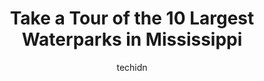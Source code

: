 ---
layout: ampstory
image: https://i0.wp.com/paketmu.com/wp-content/uploads/2023/06/shiloh-splash-park-0-in-mississippi-1686370565.jpeg?resize=640,853
author: techidn
featured: false
description: Explore the diverse Waterpark scene in Mississippi, home to an incredible selection of 10 establishments catering to every taste. Whether youre in search of iconic favorites or undiscovered
title: Take a Tour of the 10 Largest Waterparks in Mississippi
cover:
   title: Take a Tour of the 10 Largest Waterparks in Mississippi
   subtitle: RICKPATE
   background: https://paketmu.com/wp-content/uploads/2023/06/shiloh-splash-park-0-in-mississippi-1686370565.jpeg

pages: 
 - layout: thirds
   top: <h1>#1 Gulf Islands Waterpark</h1>
   bottom: "<p>Took a group of 136  Louisiana middle schoolers for an end of the year trip. From booking to the day of, we had an amazing experience. Mrs. Terri was great at getting us </p>"
   background: https://paketmu.com/wp-content/uploads/2023/06/shiloh-splash-park-1-in-mississippi-1686370566.jpeg
   backgroundblur: true
 - layout: thirds
   top: <h1>#2 Geyser Falls Water Theme Park</h1>
   bottom: "<p>Wasnt the best water park!  Lines were long and they only had 4 sets of big slides.  Expected it to be bigger   Lazy river was nice if you could get a tube.  They let </p>"
   background: https://paketmu.com/wp-content/uploads/2023/06/shiloh-splash-park-2-in-mississippi-1686370566.jpeg
   cta:
      link: https://paketmu.com/take-a-tour-of-the-10-largest-waterparks-in-mississippi/
      text: Take a Tour of the 10 Largest Waterparks in Mississippi
 - layout: thirds
   top: <h1>#3 Flint Creek Water Park</h1>
   bottom: "<p>My first time here.  Just did primitive camping with several groups.  The group I was with does this every year.  Got a site next to the beach.  We brought all our gear b</p>"
   background: https://paketmu.com/wp-content/uploads/2023/06/shiloh-splash-park-3-in-mississippi-1686370567.jpeg
   cta:
      link: https://paketmu.com/take-a-tour-of-the-10-largest-waterparks-in-mississippi/
      text: Take a Tour of the 10 Largest Waterparks in Mississippi
 - layout: thirds
   top: <h1>#4 Grand Paradise Waterpark</h1>
   bottom: "<p>50 Grandview Dr, Collins, MS 39428, United States</p>"
   background: https://images.unsplash.com/photo-1613843873231-1447db182f97?ixlib=rb-4.0.3&ixid=MnwxMjA3fDB8MHxwaG90by1wYWdlfHx8fGVufDB8fHx8&auto=format&fit=crop&w=640&h=853&q=80
   cta:
      link: https://paketmu.com/take-a-tour-of-the-10-largest-waterparks-in-mississippi/
      text: Take a Tour of the 10 Largest Waterparks in Mississippi
 - layout: thirds
   top: <h1>#5 DLo Water Park</h1>
   bottom: "<p>135 DLo Park Rd, Mendenhall, MS 39114, United States</p>"
   background: https://images.unsplash.com/photo-1522441815192-d9f04eb0615c?ixlib=rb-4.0.3&ixid=MnwxMjA3fDB8MHxwaG90by1wYWdlfHx8fGVufDB8fHx8&auto=format&fit=crop&w=640&h=853&q=80
   cta:
      link: https://paketmu.com/take-a-tour-of-the-10-largest-waterparks-in-mississippi/
      text: Take a Tour of the 10 Largest Waterparks in Mississippi
 - layout: thirds
   top: <h1>#6 Shiloh Splash Park</h1>
   bottom: "<p>322 Shiloh Rd, Brandon, MS 39042, United States</p>"
   background: https://images.unsplash.com/photo-1533998839656-76f5e4b2bccb?ixlib=rb-4.0.3&ixid=MnwxMjA3fDB8MHxwaG90by1wYWdlfHx8fGVufDB8fHx8&auto=format&fit=crop&w=640&h=853&q=80
   cta:
      link: https://paketmu.com/take-a-tour-of-the-10-largest-waterparks-in-mississippi/
      text: Take a Tour of the 10 Largest Waterparks in Mississippi
 - layout: thirds
   top: <h1>#7 Buccaneer Bay Waterpark</h1>
   bottom: "<p>1150 S Beach Blvd, Waveland, MS 39576, United States</p>"
   background: https://images.unsplash.com/photo-1608501821300-4f99e58bba77?ixlib=rb-4.0.3&ixid=MnwxMjA3fDB8MHxwaG90by1wYWdlfHx8fGVufDB8fHx8&auto=format&fit=crop&w=640&h=853&q=80
   cta:
      link: https://paketmu.com/take-a-tour-of-the-10-largest-waterparks-in-mississippi/
      text: Take a Tour of the 10 Largest Waterparks in Mississippi
 - layout: thirds
   middle: Continue reading...
   background: https://images.unsplash.com/photo-1552083974-186346191183?ixlib=rb-4.0.3&ixid=MnwxMjA3fDB8MHxwaG90by1wYWdlfHx8fGVufDB8fHx8&auto=format&fit=crop&w=640&h=853&q=80
   cta:
      link: https://paketmu.com/take-a-tour-of-the-10-largest-waterparks-in-mississippi/
      text: Take a Tour of the 10 Largest Waterparks in Mississippi
      
---